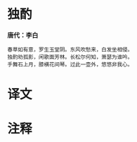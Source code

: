 # 独酌

**唐代：李白**

    春草如有意，罗生玉堂阴。东风吹愁来，白发坐相侵。
    独酌劝孤影，闲歌面芳林。长松尔何知，萧瑟为谁吟。
    手舞石上月，膝横花间琴。过此一壶外，悠悠非我心。

# 译文



# 注释

